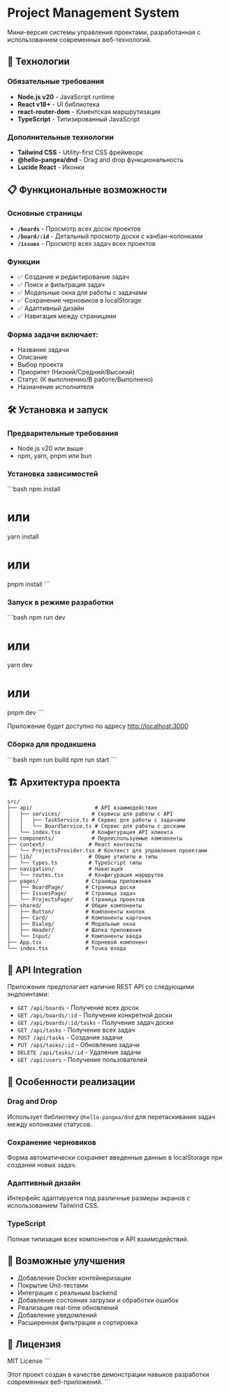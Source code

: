 # Project Management System

Мини-версия системы управления проектами, разработанная с использованием современных веб-технологий.

## 🚀 Технологии

### Обязательные требования

-   **Node.js v20** - JavaScript runtime
-   **React v18+** - UI библиотека
-   **react-router-dom** - Клиентская маршрутизация
-   **TypeScript** - Типизированный JavaScript

### Дополнительные технологии

-   **Tailwind CSS** - Utility-first CSS фреймворк
-   **@hello-pangea/dnd** - Drag and drop функциональность
-   **Lucide React** - Иконки

## 📋 Функциональные возможности

### Основные страницы

-   **`/boards`** - Просмотр всех досок проектов
-   **`/board/:id`** - Детальный просмотр доски с канбан-колонками
-   **`/issues`** - Просмотр всех задач всех проектов

### Функции

-   ✅ Создание и редактирование задач
-   ✅ Поиск и фильтрация задач
-   ✅ Модальные окна для работы с задачами
-   ✅ Сохранение черновиков в localStorage
-   ✅ Адаптивный дизайн
-   ✅ Навигация между страницами

### Форма задачи включает:

-   Название задачи
-   Описание
-   Выбор проекта
-   Приоритет (Низкий/Средний/Высокий)
-   Статус (К выполнению/В работе/Выполнено)
-   Назначение исполнителя

## 🛠 Установка и запуск

### Предварительные требования

-   Node.js v20 или выше
-   npm, yarn, pnpm или bun

### Установка зависимостей

\`\`\`bash
npm install

# или

yarn install

# или

pnpm install
\`\`\`

### Запуск в режиме разработки

\`\`\`bash
npm run dev

# или

yarn dev

# или

pnpm dev
\`\`\`

Приложение будет доступно по адресу [http://localhost:3000](http://localhost:3000)

### Сборка для продакшена

\`\`\`bash
npm run build
npm run start
\`\`\`

## 🏗 Архитектура проекта

```
src/
├── api/                    # API взаимодействие
│   ├── services/          # Сервисы для работы с API
│   │   ├── TaskService.ts # Сервис для работы с задачами
│   │   └── BoardService.ts # Сервис для работы с досками
│   └── index.tsx          # Конфигурация API клиента
├── components/            # Переиспользуемые компоненты
├── context/              # React контексты
│   └── ProjectsProvider.tsx # Контекст для управления проектами
├── lib/                  # Общие утилиты и типы
│   └── types.ts          # TypeScript типы
├── navigation/           # Навигация
│   └── routes.tsx        # Конфигурация маршрутов
├── pages/               # Страницы приложения
│   ├── BoardPage/       # Страница доски
│   ├── IssuesPage/      # Страница задач
│   └── ProjectsPage/    # Страница проектов
├── shared/              # Общие компоненты
│   ├── Button/          # Компоненты кнопок
│   ├── Card/            # Компоненты карточек
│   ├── Dialog/          # Модальные окна
│   ├── Header/          # Шапка приложения
│   └── Input/           # Компоненты ввода
├── App.tsx              # Корневой компонент
└── index.tsx            # Точка входа
```

## 🔧 API Integration

Приложение предполагает наличие REST API со следующими эндпоинтами:

-   `GET /api/boards` - Получение всех досок
-   `GET /api/boards/:id` - Получение конкретной доски
-   `GET /api/boards/:id/tasks` - Получение задач доски
-   `GET /api/tasks` - Получение всех задач
-   `POST /api/tasks` - Создание задачи
-   `PUT /api/tasks/:id` - Обновление задачи
-   `DELETE /api/tasks/:id` - Удаление задачи
-   `GET /api/users` - Получение пользователей

## 🎯 Особенности реализации

### Drag and Drop

Использует библиотеку `@hello-pangea/dnd` для перетаскивания задач между колонками статусов.

### Сохранение черновиков

Форма автоматически сохраняет введенные данные в localStorage при создании новых задач.

### Адаптивный дизайн

Интерфейс адаптируется под различные размеры экранов с использованием Tailwind CSS.

### TypeScript

Полная типизация всех компонентов и API взаимодействий.

## 🚀 Возможные улучшения

-   Добавление Docker контейнеризации
-   Покрытие Unit-тестами
-   Интеграция с реальным backend
-   Добавление состояния загрузки и обработки ошибок
-   Реализация real-time обновлений
-   Добавление уведомлений
-   Расширенная фильтрация и сортировка

## 📝 Лицензия

MIT License
\`\`\`

Этот проект создан в качестве демонстрации навыков разработки современных веб-приложений.
\`\`\`
